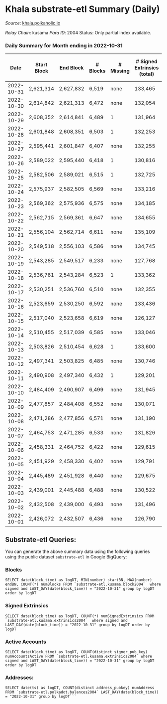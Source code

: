 # Khala substrate-etl Summary (Daily)

_Source_: [khala.polkaholic.io](https://khala.polkaholic.io)

*Relay Chain*: kusama
*Para ID*: 2004
Status: Only partial index available.


### Daily Summary for Month ending in 2022-10-31


| Date | Start Block | End Block | # Blocks | # Missing | # Signed Extrinsics (total) | # Active Accounts | # Addresses with Balances | # Events | # Transfers | # XCM Transfers In | # XCM Transfers Out |
| ---- | ----------- | --------- | -------- | --------- | --------------------------- | ----------------- | ------------------------- | -------- | ----------- | ------------------ | ------------------- |
| 2022-10-31 | 2,621,314 | 2,627,832 | 6,519 | none | 133,465 | 2,128 | 18,546 | 1,759,995 | 3,919 ($831,551) | 26 ($5,628.42) |   |
| 2022-10-30 | 2,614,842 | 2,621,313 | 6,472 | none | 132,054 | 1,894 | 18,474 | 1,751,950 | 3,156 ($1,071,210) | 7 ($790.82) |   |
| 2022-10-29 | 2,608,352 | 2,614,841 | 6,489 | 1 | 131,964 | 1,900 |  | 1,756,734 | 3,468 ($1,242,649) | 14 ($2,447.12) |   |
| 2022-10-28 | 2,601,848 | 2,608,351 | 6,503 | 1 | 132,253 | 1,894 |  | 1,759,134 | 2,871 ($471,514) | 7 ($1,290.18) |   |
| 2022-10-27 | 2,595,441 | 2,601,847 | 6,407 | none | 132,255 | 1,868 | 18,360 | 1,749,468 | 2,814 ($642,745) | 18 ($3,777.08) |   |
| 2022-10-26 | 2,589,022 | 2,595,440 | 6,418 | 1 | 130,816 | 1,869 | 18,340 | 1,741,126 | 3,017 ($402,193) | 23 ($2,210.70) |   |
| 2022-10-25 | 2,582,506 | 2,589,021 | 6,515 | 1 | 132,725 | 2,129 |  | 1,764,434 | 3,491 ($1,333,450) | 12 ($428.55) |   |
| 2022-10-24 | 2,575,937 | 2,582,505 | 6,569 | none | 133,216 | 1,892 |  | 1,771,313 | 3,136 ($977,864) | 9 ($238.24) |   |
| 2022-10-23 | 2,569,362 | 2,575,936 | 6,575 | none | 134,185 | 1,940 |  | 1,778,229 | 3,198 ($1,163,003) | 17 ($3,306.89) |   |
| 2022-10-22 | 2,562,715 | 2,569,361 | 6,647 | none | 134,655 | 1,829 |  | 1,785,401 | 2,899 ($561,781) | 15 ($452.59) |   |
| 2022-10-21 | 2,556,104 | 2,562,714 | 6,611 | none | 135,109 | 1,963 | 18,210 | 1,788,326 | 3,500 ($466,781) | 16 ($2,221.76) |   |
| 2022-10-20 | 2,549,518 | 2,556,103 | 6,586 | none | 134,745 | 1,937 |  | 1,783,297 | 3,522 ($713,174) | 38 ($3,692.72) |   |
| 2022-10-19 | 2,543,285 | 2,549,517 | 6,233 | none | 127,768 | 2,047 |  | 1,685,052 | 3,258 ($386,287) | 26 ($1,058.65) |   |
| 2022-10-18 | 2,536,761 | 2,543,284 | 6,523 | 1 | 133,362 | 2,080 |  | 1,761,677 | 3,926 ($1,595,026) | 41 ($6,271.28) |   |
| 2022-10-17 | 2,530,251 | 2,536,760 | 6,510 | none | 132,355 | 2,043 | 18,064 | 1,756,315 | 3,927 ($1,062,704) | 80 ($11,388.01) |   |
| 2022-10-16 | 2,523,659 | 2,530,250 | 6,592 | none | 133,436 | 2,110 | 18,012 | 1,766,460 | 4,117 ($1,636,810) | 67 ($6,515.74) |   |
| 2022-10-15 | 2,517,040 | 2,523,658 | 6,619 | none | 126,127 | 2,562 |  | 1,680,223 | 5,805 ($4,286,542) | 107 ($56,187.85) |   |
| 2022-10-14 | 2,510,455 | 2,517,039 | 6,585 | none | 133,046 | 2,026 |  | 1,756,287 | 4,088 ($1,844,115) | 96 ($16,873.05) |   |
| 2022-10-13 | 2,503,826 | 2,510,454 | 6,628 | 1 | 133,600 | 1,753 |  | 1,773,770 | 2,831 ($280,161) | 25 ($2,021.73) |   |
| 2022-10-12 | 2,497,341 | 2,503,825 | 6,485 | none | 130,746 | 1,743 | 17,809 | 1,732,926 | 2,718 ($81,972.50) | 1 ($50.35) |   |
| 2022-10-11 | 2,490,908 | 2,497,340 | 6,432 | 1 | 129,201 | 1,740 | 17,802 | 1,714,251 | 2,505 ($201,905) | 6 ($609.41) |   |
| 2022-10-10 | 2,484,409 | 2,490,907 | 6,499 | none | 131,945 | 1,800 | 17,793 | 1,739,893 | 2,780 ($165,333) | 5 ($163.13) |   |
| 2022-10-09 | 2,477,857 | 2,484,408 | 6,552 | none | 130,071 | 1,777 | 17,782 | 1,719,399 | 2,652 ($136,301) | 10 ($266.96) |   |
| 2022-10-08 | 2,471,286 | 2,477,856 | 6,571 | none | 131,190 | 1,669 | 17,764 | 1,745,772 | 2,390 ($163,623) | 10 ($386.82) |   |
| 2022-10-07 | 2,464,753 | 2,471,285 | 6,533 | none | 131,826 | 1,710 | 17,749 | 1,747,739 | 2,410 ($369,041) | 16 ($724.97) |   |
| 2022-10-06 | 2,458,331 | 2,464,752 | 6,422 | none | 129,615 | 1,721 | 17,737 | 1,719,462 | 2,433 ($98,214.31) | 10 ($308.20) |   |
| 2022-10-05 | 2,451,929 | 2,458,330 | 6,402 | none | 129,791 | 1,710 | 17,731 | 1,721,599 | 2,388 ($144,228) | 8 ($122.58) |   |
| 2022-10-04 | 2,445,489 | 2,451,928 | 6,440 | none | 129,675 | 1,719 | 17,724 | 1,720,023 | 2,554 ($132,056) | 8 ($575.96) |   |
| 2022-10-03 | 2,439,001 | 2,445,488 | 6,488 | none | 130,522 | 1,720 |  | 1,734,278 | 2,648 ($91,803.41) | 17 ($620.61) |   |
| 2022-10-02 | 2,432,508 | 2,439,000 | 6,493 | none | 131,496 | 1,677 |  | 1,743,958 | 2,313 ($120,981) | 10 ($553.64) |   |
| 2022-10-01 | 2,426,072 | 2,432,507 | 6,436 | none | 126,790 | 1,731 |  | 1,684,757 | 2,346 ($98,769.81) | 2 ($220.31) |   |

## Substrate-etl Queries:
You can generate the above summary data using the following queries using the public dataset `substrate-etl` in Google BigQuery:


### Blocks
```
SELECT date(block_time) as logDT, MIN(number) startBN, MAX(number) endBN, COUNT(*) numBlocks FROM `substrate-etl.kusama.block2004`  where signed and LAST_DAY(date(block_time)) = "2022-10-31" group by logDT order by logDT
```


### Signed Extrinsics
```
SELECT date(block_time) as logDT, COUNT(*) numSignedExtrinsics FROM `substrate-etl.kusama.extrinsics2004`  where signed and LAST_DAY(date(block_time)) = "2022-10-31" group by logDT order by logDT
```


### Active Accounts
```
SELECT date(block_time) as logDT, COUNT(distinct signer_pub_key) numAccountsActive FROM `substrate-etl.kusama.extrinsics2004` where signed and LAST_DAY(date(block_time)) = "2022-10-31" group by logDT order by logDT
```


### Addresses:
```
SELECT date(ts) as logDT, COUNT(distinct address_pubkey) numAddress FROM `substrate-etl.polkadot.balances2004` LAST_DAY(date(block_time)) = "2022-10-31" group by logDT```

